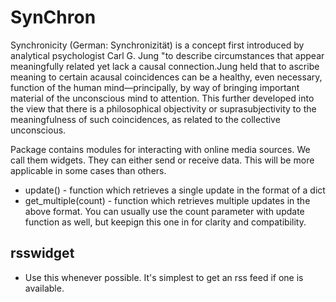 # SynChron
Synchronicity (German: Synchronizität) is a concept first introduced by analytical psychologist Carl G. Jung "to describe circumstances that appear meaningfully related yet lack a causal connection.Jung held that to ascribe meaning to certain acausal coincidences can be a healthy, even necessary, function of the human mind—principally, by way of bringing important material of the unconscious mind to attention. This further developed into the view that there is a philosophical objectivity or suprasubjectivity to the meaningfulness of such coincidences, as related to the collective unconscious.

Package contains modules for interacting with online media sources. We call them widgets. They can either send or receive data. This will be more applicable in some cases than others.

- update() - function which retrieves a single update in the format of a dict
- get_multiple(count) - function which retrieves multiple updates in the above format. You can usually use the count parameter with update function as well, but keepign this one in for clarity and compatibility.

## rsswidget 
- Use this whenever possible. It's simplest to get an rss feed if one is available. 